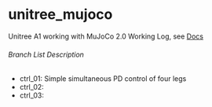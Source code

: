# unitree_mujoco
Unitree A1 working with MuJoCo 2.0
Working Log, see [Docs](https://docs.google.com/document/d/13MPEeioKg0B8ffl0e8jVBjJx07-_Jb92d5Q8VLzRPng/edit)

###### Branch List Description
- ctrl_01: Simple simultaneous PD control of four legs
- ctrl_02:
- ctrl_03:

